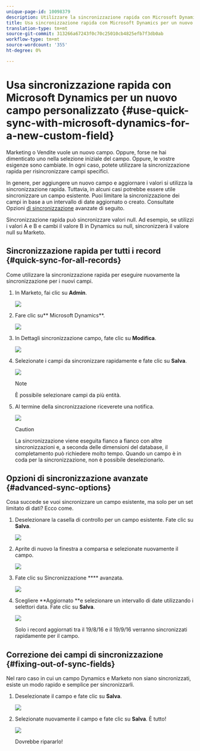 ```yaml
---
unique-page-id: 10098379
description: Utilizzare la sincronizzazione rapida con Microsoft Dynamics per un nuovo campo personalizzato - Documenti Marketo - Documentazione prodotto
title: Usa sincronizzazione rapida con Microsoft Dynamics per un nuovo campo personalizzato
translation-type: tm+mt
source-git-commit: 313266a67243f0c70c25010cb4825efb7f3db0ab
workflow-type: tm+mt
source-wordcount: '355'
ht-degree: 0%

---
```



# Usa sincronizzazione rapida con Microsoft Dynamics per un nuovo campo personalizzato {#use-quick-sync-with-microsoft-dynamics-for-a-new-custom-field}

Marketing o Vendite vuole un nuovo campo. Oppure, forse ne hai dimenticato uno nella selezione iniziale del campo. Oppure, le vostre esigenze sono cambiate. In ogni caso, potete utilizzare la sincronizzazione rapida per risincronizzare campi specifici.

In genere, per aggiungere un nuovo campo e aggiornare i valori si utilizza la sincronizzazione rapida. Tuttavia, in alcuni casi potrebbe essere utile sincronizzare un campo esistente. Puoi limitare la sincronizzazione dei campi in base a un intervallo di date aggiornato o creato. Consultate Opzioni [di sincronizzazione](#Advanced_Sync_Options) avanzate di seguito.

Sincronizzazione rapida può sincronizzare valori null. Ad esempio, se utilizzi i valori A e B e cambi il valore B in Dynamics su null, sincronizzerà il valore null su Marketo.

## Sincronizzazione rapida per tutti i record {#quick-sync-for-all-records}

Come utilizzare la sincronizzazione rapida per eseguire nuovamente la sincronizzazione per i nuovi campi.

1. In Marketo, fai clic su **Admin**.

   ![](assets/image2016-8-19-11-3a14-3a5.png)

1. Fare clic su** Microsoft Dynamics**.

   ![](assets/image2016-8-19-11-3a15-3a8.png)

1. In Dettagli sincronizzazione campo, fate clic su **Modifica**.

   ![](assets/image2016-8-19-11-3a16-3a22.png)

1. Selezionate i campi da sincronizzare rapidamente e fate clic su **Salva**.

   ![](assets/image2016-8-25-15-3a26-3a11.png)

   >[!NOTE]
   >
   >È possibile selezionare campi da più entità.

1. Al termine della sincronizzazione riceverete una notifica.

   ![](assets/field-sync-update-notification.png)

   >[!CAUTION]
   >
   >La sincronizzazione viene eseguita fianco a fianco con altre sincronizzazioni e, a seconda delle dimensioni del database, il completamento può richiedere molto tempo. Quando un campo è in coda per la sincronizzazione, non è possibile deselezionarlo.

## Opzioni di sincronizzazione avanzate {#advanced-sync-options}

Cosa succede se vuoi sincronizzare un campo esistente, ma solo per un set limitato di dati? Ecco come.

1. Deselezionare la casella di controllo per un campo esistente. Fate clic su **Salva**.

   ![](assets/image2016-8-25-16-3a16-3a32.png)

1. Aprite di nuovo la finestra a comparsa e selezionate nuovamente il campo.

   ![](assets/select-field-reselect-hand.png)

1. Fate clic su Sincronizzazione **** avanzata.

   ![](assets/image2016-8-25-15-3a52-3a9.png)

1. Scegliere **Aggiornato **e selezionare un intervallo di date utilizzando i selettori data. Fate clic su **Salva**.

   ![](assets/image2016-8-25-16-3a0-3a3.png)

   Solo i record aggiornati tra il 19/8/16 e il 19/9/16 verranno sincronizzati rapidamente per il campo.

## Correzione dei campi di sincronizzazione {#fixing-out-of-sync-fields}

Nel raro caso in cui un campo Dynamics e Marketo non siano sincronizzati, esiste un modo rapido e semplice per sincronizzarli.

1. Deselezionate il campo e fate clic su **Salva**.

   ![](assets/image2016-8-25-16-3a16-3a32-1.png)

1. Selezionate nuovamente il campo e fate clic su **Salva**. È tutto!

   ![](assets/image2016-8-25-16-3a20-3a45.png)

   Dovrebbe ripararlo!


